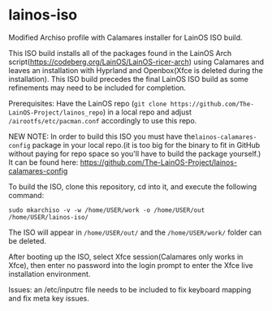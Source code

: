 # lainos-iso
Modified Archiso profile with Calamares installer for LainOS ISO build.

This ISO build installs all of the packages found in the LainOS Arch script(https://codeberg.org/LainOS/LainOS-ricer-arch) using Calamares and leaves an installation with Hyprland and Openbox(Xfce is deleted during the installation). This ISO build precedes the final LainOS ISO build as some refinements may need to be included for completion.

Prerequisites: Have the LainOS repo (`git clone https://github.com/The-LainOS-Project/lainos_repo`) in a local repo and adjust `/airootfs/etc/pacman.conf` accordingly to use this repo.

NEW NOTE: In order to build this ISO you must have the`lainos-calamares-config` package in your local repo.(it is too big for the binary to fit in GitHub without paying for repo space so you'll have to build the package yourself.) It can be found here: https://github.com/The-LainOS-Project/lainos-calamares-config

To build the ISO, clone this repository, cd into it, and execute the following command:

`sudo mkarchiso -v -w /home/USER/work -o /home/USER/out /home/USER/lainos-iso/`

The ISO will appear in `/home/USER/out/` and the `/home/USER/work/` folder can be deleted.

After booting up the ISO, select Xfce session(Calamares only works in Xfce), then enter no password into the login prompt to enter the Xfce live installation environment.

Issues: an /etc/inputrc file needs to be included to fix keyboard mapping and fix meta key issues.